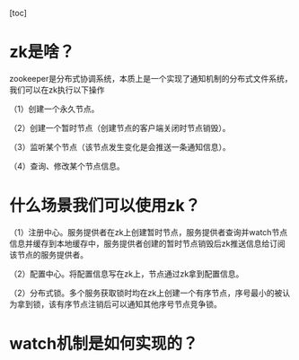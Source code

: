 [toc]

# zk是啥？

zookeeper是分布式协调系统，本质上是一个实现了通知机制的分布式文件系统，我们可以在zk执行以下操作

（1）创建一个永久节点。

（2）创建一个暂时节点（创建节点的客户端关闭时节点销毁）。

（3）监听某个节点（该节点发生变化是会推送一条通知信息）。

（4）查询、修改某个节点信息。

# 什么场景我们可以使用zk？

（1）注册中心。服务提供者在zk上创建暂时节点，服务提供者查询并watch节点信息并缓存到本地缓存中，服务提供者创建的暂时节点销毁后zk推送信息给订阅该节点的服务提供者。

（2）配置中心。将配置信息写在zk上，节点通过zk拿到配置信息。

（2）分布式锁。多个服务获取锁时均在zk上创建一个有序节点，序号最小的被认为拿到锁，该有序节点注销后可以通知其他序号节点竞争锁。

# watch机制是如何实现的？


